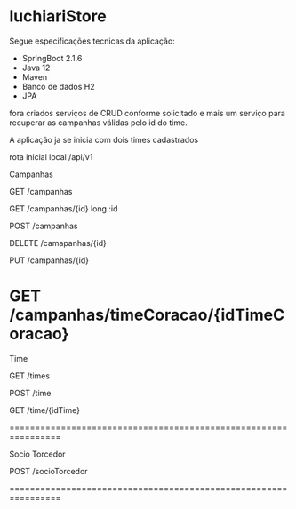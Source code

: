 # luchiariStore
Segue especificações tecnicas da aplicação:


 - SpringBoot 2.1.6
 - Java 12
 - Maven
 - Banco de dados H2
 - JPA


fora criados serviços de CRUD conforme solicitado e mais um serviço para recuperar as campanhas válidas pelo id do time.

A aplicação ja se inicia com dois times cadastrados

rota inicial local /api/v1

Campanhas 

GET /campanhas


GET /campanhas/{id}
long :id

POST /campanhas

DELETE /camapanhas/{id}

PUT /campanhas/{id}

GET /campanhas/timeCoracao/{idTimeCoracao}
================================================================
Time	

GET /times

POST /time

GET /time/{idTime}

================================================================

Socio Torcedor 

POST /socioTorcedor


================================================================

